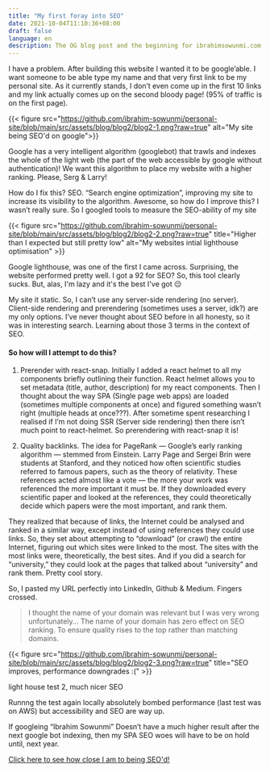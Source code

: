 ```yaml
---
title: "My first foray into SEO"
date: 2021-10-04T11:10:36+08:00
draft: false
language: en
description: The OG blog post and the beginning for ibrahimsowunmi.com
---
```


I have a problem. After building this website I wanted it to be google’able. I want someone to be able type my name and that very first link to be my personal site. As it currently stands, I don’t even come up in the first 10 links and my link actually comes up on the second bloody page! (95% of traffic is on the first page).

{{< figure src="https://github.com/ibrahim-sowunmi/personal-site/blob/main/src/assets/blog/blog2/blog2-1.png?raw=true" alt="My site being SEO'd on google">}}

Google has a very intelligent algorithm (googlebot) that trawls and indexes the whole of the light web (the part of the web accessible by google without authentication)! We want this algorithm to place my website with a higher ranking. Please, Serg & Larry!

How do I fix this? SEO. “Search engine optimization”, improving my site to increase its visibility to the algorithm. Awesome, so how do I improve this? I wasn’t really sure. So I googled tools to measure the SEO-ability of my site

{{< figure src="https://github.com/ibrahim-sowunmi/personal-site/blob/main/src/assets/blog/blog2/blog2-2.png?raw=true" title="Higher than I expected but still pretty low" alt="My websites intial lighthouse optimisation" >}}


Google lighthouse, was one of the first I came across. Surprising, the website performed pretty well. I got a 92 for SEO? So, this tool clearly sucks. But, alas, I'm lazy and it's the best I've got 😔

My site it static. So, I can’t use any server-side rendering (no server). Client-side rendering and prerendering (sometimes uses a server, idk?) are my only options. I’ve never thought about SEO before in all honesty, so it was in interesting search. Learning about those 3 terms in the context of SEO.

#### So how will I attempt to do this? 

1)    Prerender with react-snap. Initially I added a react helmet to all my components briefly outlining their function. React helmet allows you to set metadata (title, author, description) for my react components. Then I thought about the way SPA (Single page web apps) are loaded (sometimes multiple components at once) and figured something wasn’t right (multiple heads at once???). After sometime spent researching I realised if I’m not doing SSR (Server side rendering) then there isn’t much point to react-helmet. So prerendering with react-snap it is!

2)    Quality backlinks. The idea for PageRank — Google’s early ranking algorithm — stemmed from Einstein. Larry Page and Sergei Brin were students at Stanford, and they noticed how often scientific studies referred to famous papers, such as the theory of relativity. These references acted almost like a vote — the more your work was referenced the more important it must be. If they downloaded every scientific paper and looked at the references, they could theoretically decide which papers were the most important, and rank them.

 They realized that because of links, the Internet could be analysed and ranked in a similar way, except instead of using references they could use links. So, they set about attempting to “download” (or crawl) the entire Internet, figuring out which sites were linked to the most. The sites with the most links were, theoretically, the best sites. And if you did a search for “university,” they could look at the pages that talked about “university” and rank them. Pretty cool story.

So, I pasted my URL perfectly into LinkedIn, Github & Medium. Fingers crossed.

>  I thought the name of your domain was relevant but I was very wrong unfortunately...     The name of your domain has zero effect on SEO ranking. To ensure quality rises to the top rather than matching domains. 


{{< figure src="https://github.com/ibrahim-sowunmi/personal-site/blob/main/src/assets/blog/blog2/blog2-3.png?raw=true" title="SEO improves, performance downgrades :(" >}}

<p class="text-center text-xs">light house test 2, much nicer SEO </p>

Runnng the test again locally absolutely bombed performance (last test was on AWS) but accessibility and SEO are way up.

If googleing “Ibrahim Sowunmi” Doesn’t have a much higher result after the next google bot indexing, then my SPA SEO woes will have to be on hold until, next year.

[Click here to see how close I am to being SEO'd!](http://letmegooglethat.com/?q=ibrahim+sowunmi)